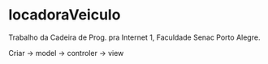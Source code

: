 # locadoraVeiculo
Trabalho da Cadeira de Prog. pra Internet 1, Faculdade Senac Porto Alegre.

Criar -> model -> controler -> view
